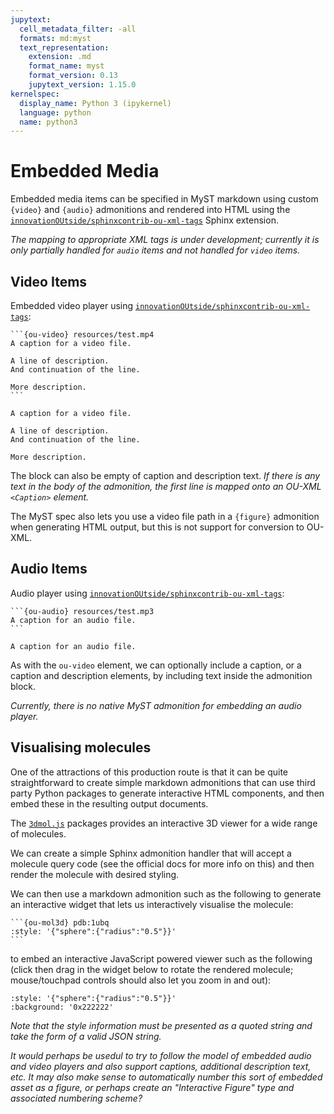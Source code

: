 ```yaml
---
jupytext:
  cell_metadata_filter: -all
  formats: md:myst
  text_representation:
    extension: .md
    format_name: myst
    format_version: 0.13
    jupytext_version: 1.15.0
kernelspec:
  display_name: Python 3 (ipykernel)
  language: python
  name: python3
---
```

# Embedded Media

Embedded media items can be specified in MyST markdown using custom `{video}` and `{audio}` admonitions and rendered into HTML using the [`innovationOUtside/sphinxcontrib-ou-xml-tags`](https://github.com/innovationOUtside/sphinxcontrib-ou-xml-tags) Sphinx extension.

*The mapping to appropriate XML tags is under development; currently it is only partially handled for `audio` items and not handled for `video` items.*

## Video Items

Embedded video player using [`innovationOUtside/sphinxcontrib-ou-xml-tags`](https://github.com/innovationOUtside/sphinxcontrib-ou-xml-tags):

````text
```{ou-video} resources/test.mp4
A caption for a video file.

A line of description.
And continuation of the line.

More description.
```
````

```{ou-video} resources/test.mp4
A caption for a video file.

A line of description.
And continuation of the line.

More description.
```

The block can also be empty of caption and description text. *If there is any text in the body of the admonition, the first line is mapped onto an OU-XML `<Caption>` element.*

The MyST spec also lets you use a video file path in a `{figure}` admonition when generating HTML output, but this is not support for conversion to OU-XML.

## Audio Items

Audio player using [`innovationOUtside/sphinxcontrib-ou-xml-tags`](https://github.com/innovationOUtside/sphinxcontrib-ou-xml-tags):

````text
```{ou-audio} resources/test.mp3
A caption for an audio file.
```
````

```{ou-audio} resources/test.mp3
A caption for an audio file.
```

As with the `ou-video` element, we can optionally include a caption, or a caption and description elements, by including text inside the admonition block.

*Currently, there is no native MyST admonition for embedding an audio player.*

## Visualising molecules

One of the attractions of this production route is that it can be quite straightforward to create simple markdown admonitions that can use third party Python packages to generate interactive HTML components, and then embed these in the resulting output documents.

The [`3dmol.js`](https://3dmol.csb.pitt.edu/) packages provides an interactive 3D viewer for a wide range of molecules.

We can create a simple Sphinx admonition handler that will accept a molecule query code (see the official docs for more info on this) and then render the molecule with desired styling.

We can then use a markdown admonition such as the following to generate an interactive widget that lets us interactively visualise the molecule:

````text
```{ou-mol3d} pdb:1ubq
:style: '{"sphere":{"radius":"0.5"}}'
```
````

to embed an interactive JavaScript powered viewer such as the following (click then drag in the widget below to rotate the rendered molecule; mouse/touchpad controls should also let you zoom in and out):

```{ou-mol3d} pdb:1ubq
:style: '{"sphere":{"radius":"0.5"}}'
:background: '0x222222'
```

*Note that the style information must be presented as a quoted string and take the form of a valid JSON string.*

*It would perhaps be usedul to try to follow the model of embedded audio and video players and also support captions, additional description text, etc. It may also make sense to automatically number this sort of embedded asset as a figure, or perhaps create an "Interactive Figure" type and associated numbering scheme?*
